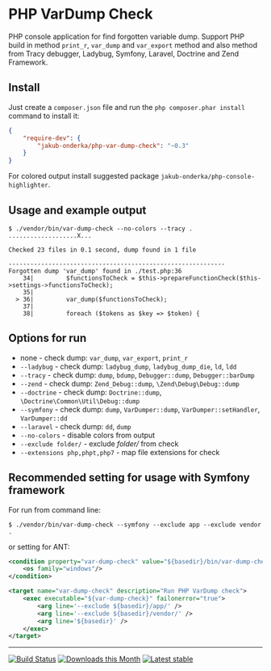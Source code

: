 PHP VarDump Check
=================

PHP console application for find forgotten variable dump. Support PHP build in method
`print_r`, `var_dump` and `var_export` method and also method from Tracy debugger, Ladybug,
Symfony, Laravel, Doctrine and Zend Framework.

Install
-------

Just create a `composer.json` file and run the `php composer.phar install` command to install it:

```json
{
    "require-dev": {
        "jakub-onderka/php-var-dump-check": "~0.3"
    }
}
```

For colored output install suggested package `jakub-onderka/php-console-highlighter`.

Usage and example output
--------------

```
$ ./vendor/bin/var-dump-check --no-colors --tracy .
...................X...

Checked 23 files in 0.1 second, dump found in 1 file

------------------------------------------------------------
Forgotten dump 'var_dump' found in ./test.php:36
    34|         $functionsToCheck = $this->prepareFunctionCheck($this->settings->functionsToCheck);
    35|
  > 36| 	    var_dump($functionsToCheck);
    37|
    38|         foreach ($tokens as $key => $token) {
```

Options for run
---------------

- none - check dump: `var_dump`, `var_export`, `print_r`
- `--ladybug` - check dump: `ladybug_dump`, `ladybug_dump_die`, `ld`, `ldd`
- `--tracy` - check dump: `dump`, `bdump`, `Debugger::dump`, `Debugger::barDump`
- `--zend` - check dump: `Zend_Debug::dump`, `\Zend\Debug\Debug::dump`
- `--doctrine` - check dump: `Doctrine::dump`, `\Doctrine\Common\Util\Debug::dump`
- `--symfony` - check dump: `dump`, `VarDumper::dump`, `VarDumper::setHandler`, `VarDumper::dd`
- `--laravel` - check dump: `dd`, `dump`
- `--no-colors` - disable colors from output
- `--exclude folder/` - exclude *folder/* from check
- `--extensions php,phpt,php7` - map file extensions for check

Recommended setting for usage with Symfony framework
--------------

For run from command line:

```
$ ./vendor/bin/var-dump-check --symfony --exclude app --exclude vendor .
```

or setting for ANT:

```xml
<condition property="var-dump-check" value="${basedir}/bin/var-dump-check.bat" else="${basedir}/bin/var-dump-check">
    <os family="windows"/>
</condition>

<target name="var-dump-check" description="Run PHP VarDump check">
    <exec executable="${var-dump-check}" failonerror="true">
        <arg line='--exclude ${basedir}/app/' />
        <arg line='--exclude ${basedir}/vendor/' />
        <arg line='${basedir}' />
    </exec>
</target>
```

------

[![Build Status](https://travis-ci.org/JakubOnderka/PHP-Var-Dump-Check.svg?branch=master)](https://travis-ci.org/JakubOnderka/PHP-Var-Dump-Check)
[![Downloads this Month](https://img.shields.io/packagist/dm/jakub-onderka/php-var-dump-check.svg)](https://packagist.org/packages/jakub-onderka/php-var-dump-check)
[![Latest stable](https://img.shields.io/packagist/v/jakub-onderka/php-var-dump-check.svg)](https://packagist.org/packages/jakub-onderka/php-var-dump-check)
